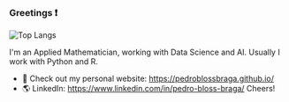 ### Greetings  ❗ 
<!-- [![Anurag's GitHub stats](https://github-readme-stats.vercel.app/api?username=pedroblossbraga)](https://github.com/anuraghazra/github-readme-stats) -->

![Top Langs](https://github-readme-stats.vercel.app/api/top-langs/?username=pedroblossbraga&theme=tokyonight)

I'm an Applied Mathematician, working with Data Science and AI.
Usually I work with Python and R.
<!-- - 🔭 I’m currently working with Data Science and Machine Learning, with mostly Python and R. -->
<!-- - 🌱 I’m currently learning functional programming, Rust and Clojure, in the spare time. -->
<!-- - ☕ I’m looking to collaborate on Mathematics, Machine Learning and Programming in general. -->
- 🔎 Check out my personal website: https://pedroblossbraga.github.io/
- 🌎 LinkedIn: https://www.linkedin.com/in/pedro-bloss-braga/
Cheers!

